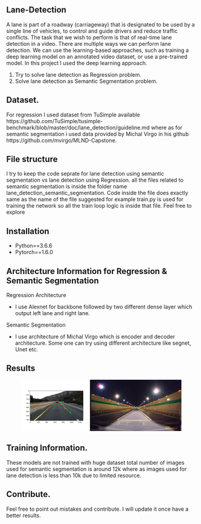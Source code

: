 <h2>Lane-Detection</h2>
<p>A lane is part of a roadway (carriageway) that is designated to be used by a single line of vehicles, to control and guide drivers and reduce traffic conflicts.
The task that we wish to perform is that of real-time lane detection in a video. There are multiple ways we can perform lane detection. We can use the learning-based approaches, such as training a deep learning model on an annotated video dataset, or use a pre-trained model. In this project I used the deep learning approach. </p>
<ol>
  <li> Try to solve lane detection as Regression problem.</li>
  <li> Solve lane detection as Semantic Segmentation problem. </li>
</ol>

<h2> Dataset. </h2>
  <p> For regression I used dataset from TuSimple available https://github.com/TuSimple/tusimple-benchmark/blob/master/doc/lane_detection/guideline.md 
  where as for semantic segmentation i used data provided by Michal Virgo in his github https://github.com/mvirgo/MLND-Capstone. </p>
<h2> File structure </h2>
  <p>I try to keep the code seprate for lane detection using semantic segmentation vs lane detection using Regression.
  all the files related to semantic segmentation is inside the folder name lane_detection_semantic_segmentation. 
  Code inside the file does exactly same as the name of the file suggested for example train.py is used for training the network so all the train loop logic is inside that file. Feel free to explore
  </p>
  
<h2> Installation </h2>
    <ul>
        <li>Python==3.6.6</li>
        <li>Pytorch==1.6.0</li>
    </ul>

<h2> Architecture Information for Regression & Semantic Segmentation </h2>
 <p> Regression Architecture
  <ul>
    <li>I use Alexnet for backbone followed by two different dense layer which output left lane and right lane.</li>
  </ul>
 </p>
 
 <p> Semantic Segmentation 
 <ul>
  <li> I use architecture of Michal Virgo which is encoder and decoder architecture. Some one can try using different architecture like segnet, Unet etc.</li> 
 </ul>
 </p>
  
  <h2>Results</h2>
  <figure>
    <img src ="image.jpg" heigh="300" width="500"/>
  </figure>

<h2> Training Information. </h2>
<p> These models are not trained with huge dataset total number of images used for semantic segmentation is around 12k where as images used for lane detection is less than 10k due to limited resource.</p>
<h2> Contribute. </h2>
Feel free to point out mistakes and contribute. I will update it once have a better results.
